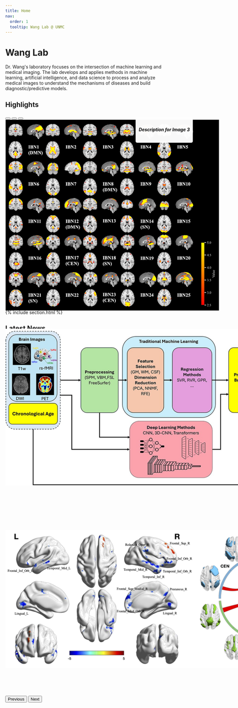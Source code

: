 ```yaml
---
title: Home
nav:
  order: 1
  tooltip: Wang Lab @ UNMC
---
```


# Wang Lab

Dr. Wang's laboratory focuses on the intersection of machine learning and medical imaging. The lab develops and applies methods in machine learning, artificial intelligence, and data science to process and analyze medical images to understand the mechanisms of diseases and build diagnostic/predictive models.

## Highlights
<!-- Bootstrap 5 Image Slider -->
<div id="imageCarousel" class="carousel slide" data-bs-ride="carousel" style="width: 1000px; height: 600px; margin: auto; position: relative;">
  <!-- Indicators -->
  <div class="carousel-indicators">
    <button type="button" data-bs-target="#imageCarousel" data-bs-slide-to="0" class="active" aria-current="true" aria-label="Slide 1"></button>
    <button type="button" data-bs-target="#imageCarousel" data-bs-slide-to="1" aria-label="Slide 2"></button>
    <button type="button" data-bs-target="#imageCarousel" data-bs-slide-to="2" aria-label="Slide 3"></button>
  </div>

  <div class="carousel-inner">
    <div class="carousel-item active">
      <div class="carousel-caption d-block text-dark" style="position: absolute; top: 10px; left: 50%; transform: translateX(-50%); background: rgba(255, 255, 255, 0.7); padding: 10px; border-radius: 5px;">
        <h5>Description for Image 1</h5>
      </div>
      <img src="images/cocaine_fig1.png" class="d-block w-100" style="height: 600px; object-fit: contain;" alt="Image 1">
    </div>
    <div class="carousel-item">
      <div class="carousel-caption d-block text-dark" style="position: absolute; top: 10px; left: 50%; transform: translateX(-50%); background: rgba(255, 255, 255, 0.7); padding: 10px; border-radius: 5px;">
        <h5>Description for Image 2</h5>
      </div>
      <img src="images/elae042f1.jpg" class="d-block w-100" style="height: 600px; object-fit: contain;" alt="Image 2">
    </div>
    <div class="carousel-item">
      <div class="carousel-caption d-block text-dark" style="position: absolute; top: 10px; left: 50%; transform: translateX(-50%); background: rgba(255, 255, 255, 0.7); padding: 10px; border-radius: 5px;">
        <h5>Description for Image 3</h5>
      </div>
      <img src="images/cocaine_fig2.png" class="d-block w-100" style="height: 600px; object-fit: contain;" alt="Image 3">
    </div>
  </div>

  <!-- Controls -->
  <button class="carousel-control-prev" type="button" data-bs-target="#imageCarousel" data-bs-slide="prev">
    <span class="carousel-control-prev-icon" aria-hidden="true"></span>
    <span class="visually-hidden">Previous</span>
  </button>
  <button class="carousel-control-next" type="button" data-bs-target="#imageCarousel" data-bs-slide="next">
    <span class="carousel-control-next-icon" aria-hidden="true"></span>
    <span class="visually-hidden">Next</span>
  </button>
</div>


{% include section.html %}
## Latest News

{% assign latest_news = site.data.news | sort: "date" | reverse | slice: 0, 5 %}

<div class="latest-news">
  <ul class="news-list">
    {% for news in latest_news %}
      <li>
        <span class="news-date">{{ news.date | date: "%d %b, %Y" }}</span>: {{ news.title }}
      </li>
    {% endfor %}
  </ul>

  <div class="news-load-more">
    <a href="{{ '/news/' | relative_url }}" class="button">Load More</a>
  </div>
</div>
